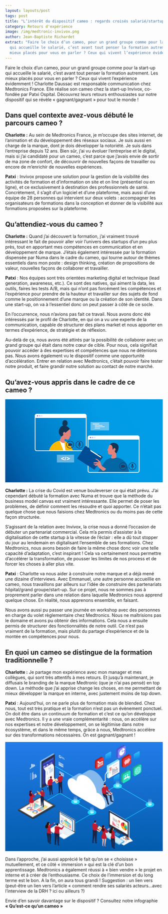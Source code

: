 ```yaml
---
layout: layouts/post
tags: post
title: "L’intérêt du dispositif cameo : regards croisés salarié/startup"
category: Retours d'expérience
image: /img/medtronic-invivox.png
author: Jean-Baptiste Richardet
extract: "Faire le choix d’un cameo, pour un grand groupe comme pour la start-up
  qui accueille le salarié, c’est avant tout penser la formation autrement. Les
  mieux placés pour vous en parler ? Ceux qui vivent l’expérience évidemment ! "
---
```

Faire le choix d’un cameo, pour un grand groupe comme pour la start-up qui accueille le salarié, c’est avant tout penser la formation autrement. Les mieux placés pour vous en parler ? Ceux qui vivent l’expérience évidemment ! Charlotte Daussac est responsable communication chez Medtronics France. Elle réalise son cameo chez la start-up Invivox, co-fondée par Patxi Ospital. Découvrez leurs retours enthousiastes sur notre dispositif qui se révèle « gagnant/gagnant » pour tout le monde !

## Dans quel contexte avez-vous débuté le parcours cameo ?

**Charlotte :** Au sein de Medtronics France, je m’occupe des sites internet, de l’animation et du développement des réseaux sociaux. Je suis aussi en charge de la marque, dont je dois développer la notoriété. Je suis dans l’entreprise depuis 12 ans. Bien sûr, j’ai vu évoluer l’entreprise et le digital, mais si j’ai candidaté pour un cameo, c’est parce que j’avais envie de sortir de ma zone de confort, de découvrir de nouvelles façons de travailler ou encore de m’enrichir de nouvelles expériences.

**Patxi** : Invivox propose une solution pour la gestion de la visibilité des activités de formation et d’information on site et on line (présentiel ou en ligne), et ce exclusivement à destination des professionnels de santé. Concrètement, il s’agit d’un logiciel et d’une plateforme, mais aussi d’une équipe de 28 personnes qui intervient sur deux volets : accompagner les organisateurs de formations dans la conception et donner de la visibilité aux formations proposées sur la plateforme.

## Qu’attendiez-vous du cameo ?

**Charlotte :** Quand j’ai découvert la formation, j’ai vraiment trouvé intéressant le fait de pouvoir aller voir l’univers des startups d’un peu plus près, tout en apportant mes compétences en communication et en développement de marque. J’étais également intéressée par la formation dispensée par Numa dans le cadre du cameo, qui tourne autour de thèmes essentiels dans mon poste : design thinking, création de propositions de valeur, nouvelles façons de collaborer et travailler.

**Patxi** : Nos équipes sont très orientées marketing digital et technique (lead generation, awareness, etc.). Ce sont des natives, qui aiment la data, les outils, faires les tests A/B, mais qui n’ont pas forcément les compétences et l’expérience pour prendre de la hauteur et travailler sur des sujets de fond comme le positionnement d’une marque ou la création de son identité. Dans une start-up, on va à l’essentiel donc on peut passer à côté de ce socle.

En l’occurrence, nous n’avions pas fait ce travail. Nous avons donc été intéressés par le profil de Charlotte, en qui on a vu une experte de la communication, capable de structurer des plans market et nous apporter en termes d’expérience, de stratégie et de réflexion.

Au-delà de ça, nous avons été attirés par la possibilité de collaborer avec un grand groupe qui était dans notre cœur de cible. Pour nous, cela signifiait pouvoir accéder à des expertises et compétences que nous ne détenions pas. Nous avons également vu le dispositif comme une opportunité d’accélération. Entrer en relation avec Medtronics, c’était pouvoir faire tester notre produit, et faire grandir notre solution au contact de notre marché.

## Qu’avez-vous appris dans le cadre de ce cameo ?

![Digitalisation](/img/6132911bef74f671f6a5d8d5_teletravail-et-digitalisation.jpeg "Source : [Digitalisation & Télétravail : le nouveau défi des entreprises](https://go.sellsy.com/blog/digitalisation-teletravail-le-nouveau-defi-des-entreprises)")

**Charlotte :** La crise du Covid est venue bouleverser ce qui était prévu. J’ai cependant débuté la formation avec Numa et trouve que la méthode du business model canvas est vraiment intéressante. Elle permet de poser les problèmes, de définir comment les résoudre et quoi apporter. Ce n’était pas quelque chose que nous faisions chez Medtronics ou du moins pas de cette façon structurée.

S’agissant de la relation avec Invivox, la crise nous a donné l’occasion de débuter un partenariat commercial. Cela m’a permis d’assister à la digitalisation de cette startup à la vitesse de l’éclair : elle a dû tout stopper du jour au lendemain en digitalisant l’ensemble de ses formations. Chez Medtronics, nous avons besoin de faire la même chose donc voir une telle capacité d’adaptation, c’est inspirant ! Cela va certainement nous permettre d’accélérer la transformation, de pousser les limites de nos process et de forcer les choses à aller plus vite.

**Patxi** : Charlotte va nous aider à construire notre marque et a déjà mené une dizaine d’interviews. Avec Emmanuel, une autre personne accueillie en cameo, nous travaillons par ailleurs sur l’idée de construire des partenariats hôpital/grand groupe/start-up. Sur ce projet, nous ne sommes pas à proprement parler dans une relation dans laquelle Medtronics nous apprend quelque chose. En réalité, nous apprenons ensemble, en faisant.

Nous avons aussi pu passer une journée en workshop avec des personnes en charge du volet règlementaire chez Medtronics. Nous ne maîtrisions pas le domaine et avons pu obtenir des informations. Cela nous a ensuite permis de structurer des fonctionnalités de notre outil. Ce n’est pas vraiment de la formation, mais plutôt du partage d’expérience et de la montée en compétences pour nous.

## En quoi un cameo se distingue de la formation traditionnelle ?

**Charlotte :** Je partage mon expérience avec mon manager et mes collègues, qui sont très attentifs à mes retours. Et jusqu’à maintenant, je diffusais le branding de la marque Medtronic (que je n’ai pas pensé) en top down. La méthode que j’ai apprise change les choses, en me permettant de mieux développer la marque en interne, avec justement moins de top down.

**Patxi** : Aujourd’hui, on ne parle plus de formation mais de blended. Chez nous, tout est très pratique et la formation n’est pas un évènement ponctuel. On doit être dans un continuum de formation et c’est ce qu’on développe avec Medtronics. Il y a une vraie complémentarité : nous, on accélère sur nos expertises et notre développement, on se légitimise dans notre écosystème, et dans le même temps, grâce à nous, Medtronics accélère sur des transformations nécessaires. On est gagnant/gagnant !

![Immersion professionnelle](/img/istock-1072060600-1024x709.jpg "Source : [IT Social](https://itsocial.fr/enjeux-it/enjeux-metiers/marketing/ameliorer-lexperience-client-partager-linformation-indispensable/)")

Dans l’approche, j’ai aussi apprécié le fait qu’on se « choisisse » mutuellement, et ce côté « immersion » qui est la clé d’un bon apprentissage. Medtronics a également réussi à « bien vendre » le projet en interne et à créer de l’enthousiasme. Ce choix de l’immersion et du long terme est le bon. A la fin, on aura tous grandi ! Suggestion : un lien vers (peut-être un lien vers l’article « comment rendre ses salariés acteurs…avec l’interview de la DRH ? ici ou ailleurs ?)

Envie d’en savoir davantage sur le dispositif ? Consultez notre infographie **« Qu’est-ce qu’un cameo »**